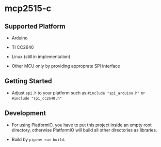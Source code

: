 # mcp2515-c

## Supported Platform

- Arduino

- TI CC2640

- Linux (still in implementation)

- Other MCU only by providing approprate SPI interface

## Getting Started

- Adjust ```spi.h``` to your platform such as ```#include "spi_arduino.h"``` or ```#include "spi_cc2640.h"```

## Development

- For using PlatformIO, you have to put this project inside an empty root directory, otherwise PlatformIO will build all other directories as libraries.

- Build by ```pipenv run build```.
